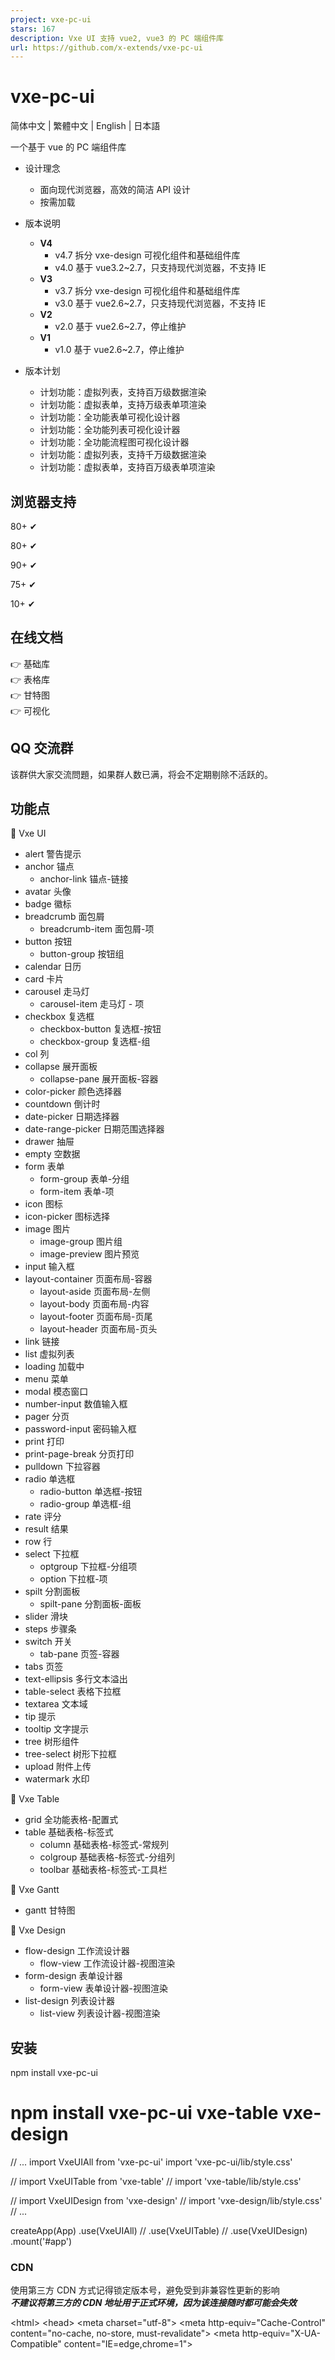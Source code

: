 ```yaml
---
project: vxe-pc-ui
stars: 167
description: Vxe UI 支持 vue2, vue3 的 PC 端组件库
url: https://github.com/x-extends/vxe-pc-ui
---
```


vxe-pc-ui
=========

简体中文 | 繁體中文 | English | 日本語

一个基于 vue 的 PC 端组件库

-   设计理念
    
    -   面向现代浏览器，高效的简洁 API 设计
    -   按需加载
-   版本说明
    
    -   **V4**
        -   v4.7 拆分 vxe-design 可视化组件和基础组件库
        -   v4.0 基于 vue3.2~2.7，只支持现代浏览器，不支持 IE
    -   **V3**
        -   v3.7 拆分 vxe-design 可视化组件和基础组件库
        -   v3.0 基于 vue2.6~2.7，只支持现代浏览器，不支持 IE
    -   **V2**
        -   v2.0 基于 vue2.6~2.7，停止维护
    -   **V1**
        -   v1.0 基于 vue2.6~2.7，停止维护
-   版本计划
    
    -   计划功能：虚拟列表，支持百万级数据渲染
    -   计划功能：虚拟表单，支持万级表单项渲染
    -   计划功能：全功能表单可视化设计器
    -   计划功能：全功能列表可视化设计器
    -   计划功能：全功能流程图可视化设计器
    -   计划功能：虚拟列表，支持千万级数据渲染
    -   计划功能：虚拟表单，支持百万级表单项渲染

浏览器支持
-----

80+ ✔

80+ ✔

90+ ✔

75+ ✔

10+ ✔

在线文档
----

👉 基础库  
👉 表格库  
👉 甘特图  
👉 可视化

QQ 交流群
------

该群供大家交流問題，如果群人数已满，将会不定期剔除不活跃的。

功能点
---

👀 Vxe UI

-   alert 警告提示
-   anchor 锚点
    -   anchor-link 锚点-链接
-   avatar 头像
-   badge 徽标
-   breadcrumb 面包屑
    -   breadcrumb-item 面包屑-项
-   button 按钮
    -   button-group 按钮组
-   calendar 日历
-   card 卡片
-   carousel 走马灯
    -   carousel-item 走马灯 - 项
-   checkbox 复选框
    -   checkbox-button 复选框-按钮
    -   checkbox-group 复选框-组
-   col 列
-   collapse 展开面板
    -   collapse-pane 展开面板-容器
-   color-picker 颜色选择器
-   countdown 倒计时
-   date-picker 日期选择器
-   date-range-picker 日期范围选择器
-   drawer 抽屉
-   empty 空数据
-   form 表单
    -   form-group 表单-分组
    -   form-item 表单-项
-   icon 图标
-   icon-picker 图标选择
-   image 图片
    -   image-group 图片组
    -   image-preview 图片预览
-   input 输入框
-   layout-container 页面布局-容器
    -   layout-aside 页面布局-左侧
    -   layout-body 页面布局-内容
    -   layout-footer 页面布局-页尾
    -   layout-header 页面布局-页头
-   link 链接
-   list 虚拟列表
-   loading 加载中
-   menu 菜单
-   modal 模态窗口
-   number-input 数值输入框
-   pager 分页
-   password-input 密码输入框
-   print 打印
-   print-page-break 分页打印
-   pulldown 下拉容器
-   radio 单选框
    -   radio-button 单选框-按钮
    -   radio-group 单选框-组
-   rate 评分
-   result 结果
-   row 行
-   select 下拉框
    -   optgroup 下拉框-分组项
    -   option 下拉框-项
-   spilt 分割面板
    -   spilt-pane 分割面板-面板
-   slider 滑块
-   steps 步骤条
-   switch 开关
    -   tab-pane 页签-容器
-   tabs 页签
-   text-ellipsis 多行文本溢出
-   table-select 表格下拉框
-   textarea 文本域
-   tip 提示
-   tooltip 文字提示
-   tree 树形组件
-   tree-select 树形下拉框
-   upload 附件上传
-   watermark 水印

👀 Vxe Table

-   grid 全功能表格-配置式
-   table 基础表格-标签式
    -   column 基础表格-标签式-常规列
    -   colgroup 基础表格-标签式-分组列
    -   toolbar 基础表格-标签式-工具栏

👀 Vxe Gantt

-   gantt 甘特图

👀 Vxe Design

-   flow-design 工作流设计器
    -   flow-view 工作流设计器-视图渲染
-   form-design 表单设计器
    -   form-view 表单设计器-视图渲染
-   list-design 列表设计器
    -   list-view 列表设计器-视图渲染

安装
--

npm install vxe-pc-ui
# npm install vxe-pc-ui vxe-table vxe-design

// ...
import VxeUIAll from 'vxe-pc-ui'
import 'vxe-pc-ui/lib/style.css'

// import VxeUITable from 'vxe-table'
// import 'vxe-table/lib/style.css'

// import VxeUIDesign from 'vxe-design'
// import 'vxe-design/lib/style.css'
// ...

createApp(App)
  .use(VxeUIAll)
  // .use(VxeUITable)
  // .use(VxeUIDesign)
  .mount('#app')

### CDN

使用第三方 CDN 方式记得锁定版本号，避免受到非兼容性更新的影响  
_**不建议将第三方的 CDN 地址用于正式环境，因为该连接随时都可能会失效**_

<!DOCTYPE html\>
<html\>
<head\>
  <meta charset\="utf-8"\>
  <meta http-equiv\="Cache-Control" content\="no-cache, no-store, must-revalidate"\>
  <meta http-equiv\="X-UA-Compatible" content\="IE=edge,chrome=1"\>
  <!-- style -->
  <link rel\="stylesheet" href\="https://cdn.jsdelivr.net/npm/vxe-pc-ui@4/lib/style.css"\>
  <!-- <link rel="stylesheet" href="https://cdn.jsdelivr.net/npm/vxe-table@4/lib/style.css"> -->
  <!-- <link rel="stylesheet" href="https://cdn.jsdelivr.net/npm/vxe-design@4/lib/style.css"> -->
  <!-- vue -->
  <script src\="https://cdn.jsdelivr.net/npm/vue@3"\></script\>
  <!-- vxe -->
  <script src\="https://cdn.jsdelivr.net/npm/xe-utils"\></script\>
  <script src\="https://cdn.jsdelivr.net/npm/vxe-pc-ui@4"\></script\>
  <!-- <script src="https://cdn.jsdelivr.net/npm/vxe-table@4"></script> -->
  <!-- <script src="https://cdn.jsdelivr.net/npm/vxe-design@4"></script> -->
</head\>
<body\>
  <div id\="app"\>
    <div\>
      <vxe-form
        :data\="formData"
        @submit\="submitEvent"\>
        <vxe-form-item title\="名称" field\="name" span\="12" :item-render\="{}"\>
          <template #default\="params"\>
            <vxe-input v-model\="formData.name"\></vxe-input\>
          </template\>
        </vxe-form-item\>
        <vxe-form-item title\="角色" field\="role" span\="12" :item-render\="{}"\>
          <template #default\="params"\>
            <vxe-input v-model\="formData.role"\></vxe-input\>
          </template\>
        </vxe-form-item\>
        <vxe-form-item title\="年龄" field\="age" span\="12" :item-render\="{}"\>
          <template #default\="params"\>
            <vxe-input v-model\="formData.age"\></vxe-input\>
          </template\>
        </vxe-form-item\>
        <vxe-form-item align\="center" span\="24" :item-render\="{}"\>
          <template #default\>
            <vxe-button type\="submit" status\="primary"\>提交</vxe-button\>
            <vxe-button type\="reset"\>重置</vxe-button\>
          </template\>
        </vxe-form-item\>
      </vxe-form\>
    </div\>
  </div\>
  <script\>
    (function () {
      var App \= {
        data() {
          return {
            formData: {
              name: '',
              nickname: '',
              sex: '',
              role: ''
            }
          }
        },
        methods: {
          submitEvent () {
            VxeUI.modal.message({ content: '保存成功', status: 'success' })
          }
        }
      }
      Vue.createApp(App).use(VxeUIAll).use(VxeUITable).mount('#app')
    })()
  </script\>
</body\>
</html\>

示例
--

<template\>
  <div\>
    <vxe-form
      :data\="formData"
      @submit\="submitEvent"\>
      <vxe-form-item title\="名称" field\="name" span\="12" :item-render\="{}"\>
        <template #default\="params"\>
          <vxe-input v-model\="formData.name"\></vxe-input\>
        </template\>
      </vxe-form-item\>
      <vxe-form-item title\="角色" field\="role" span\="12" :item-render\="{}"\>
        <template #default\="params"\>
          <vxe-input v-model\="formData.role"\></vxe-input\>
        </template\>
      </vxe-form-item\>
      <vxe-form-item title\="年龄" field\="age" span\="12" :item-render\="{}"\>
        <template #default\="params"\>
          <vxe-input v-model\="formData.age"\></vxe-input\>
        </template\>
      </vxe-form-item\>
      <vxe-form-item align\="center" span\="24" :item-render\="{}"\>
        <template #default\>
          <vxe-button type\="submit" status\="primary"\>提交</vxe-button\>
          <vxe-button type\="reset"\>重置</vxe-button\>
        </template\>
      </vxe-form-item\>
    </vxe-form\>
  </div\>
</template\>

<script\>
export default {
  data() {
    return {
      formData: {
        name: '',
        nickname: '',
        sex: '',
        role: ''
      }
    }
  },
  methods: {
    submitEvent () {
      VxeUI.modal.message({ content: '保存成功', status: 'success' })
    }
  }
}
</script\>

运行项目
----

安装依赖

npm run update

启动本地调试

npm run serve

编译打包，生成编译后的目录：es,lib

npm run lib

贡献源码步骤
------

1.  如果是修复 bug，必须有示例的复现链接
2.  如果新功能，涉及代码风格、质量、还需有对应的示例页面

贡献者
---

Thank you to everyone who contributed to this project.

许可证
---

MIT © 2019-present, Xu Liangzhan
